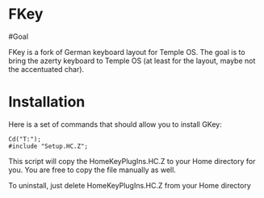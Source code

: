 # FKey

#Goal

FKey is a fork of German keyboard layout for Temple OS.
The goal is to bring the azerty keyboard to Temple OS (at least for the layout, maybe not the accentuated char).

# Installation

Here is a set of commands that should allow you to install GKey:

    Cd("T:");
    #include "Setup.HC.Z";
    
This script will copy the HomeKeyPlugIns.HC.Z to your Home directory for you.
You are free to copy the file manually as well.

To uninstall, just delete HomeKeyPlugIns.HC.Z from your Home directory
